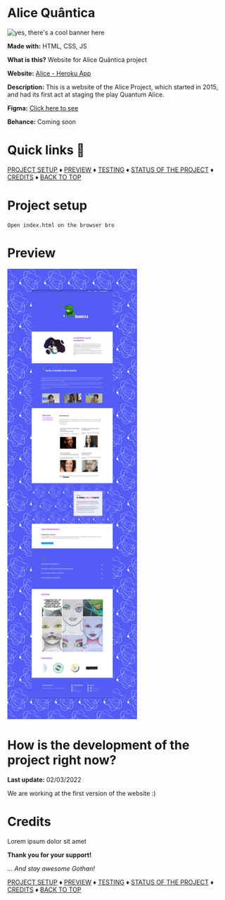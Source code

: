 # Alice Quântica

<img src="cool-banner-here-ma-good-freum.png" alt="yes, there's a cool banner here" />

__Made with:__
HTML, CSS, JS

__What is this?__
Website for Alice Quântica project

__Website:__
<a href="https://alice-quantica.herokuapp.com/">Alice - Heroku App</a>

__Description:__
This is a website of the Alice Project, which started in 2015, and had its first act at staging the play Quantum Alice.

__Figma:__
<a href="https://www.figma.com/file/kc8VdJwwNkRMkT5z6FHXAD/Alice-Qu%C3%A2ntica?node-id=0%3A1">Click here to see</a>

__Behance:__
Coming soon

# Quick links &#128150;
  
[PROJECT SETUP](#Project-setup) &diams; [PREVIEW](#Preview) &diams; [TESTING](#Testing) &diams; [STATUS OF THE PROJECT](#How-is-the-development-of-the-project-right-now) &diams; [CREDITS](#Credits) &diams; [BACK TO TOP](#Alice-Quantica)


# Project setup
```
Open index.html on the browser bro
```

# Preview
<img src="overview.png" alt="What the fuck is going on here?" />


# How is the development of the project right now?
__Last update:__ 02/03/2022

We are working at the first version of the website :)

# Credits

Lorem ipsum dolor sit amet

__Thank you for your support!__

_... And stay awesome Gothan!_
  
[PROJECT SETUP](#Project-setup) &diams; [PREVIEW](#Preview) &diams; [TESTING](#Testing) &diams; [STATUS OF THE PROJECT](#How-is-the-development-of-the-project-right-now) &diams; [CREDITS](#Credits) &diams; [BACK TO TOP](#Alice-Quantica)
